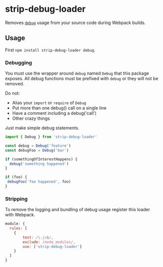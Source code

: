 # strip-debug-loader

Removes [`debug`](https://www.npmjs.com/package/debug) usage from your source code during Webpack builds.

## Usage

First `npm install strip-debug-loader debug`.

### Debugging

You must use the wrapper around `debug` named `Debug` that this package exposes. All debug functions must be prefixed with `debug` or they will not be removed.

Do not:
* Alias your `import` or `require` of `Debug`
* Put more than one debug() call on a single line
* Have a comment including a debug('call')
* Other crazy things

Just make simple debug statements.

```js
import { Debug } from 'strip-debug-loader'

const debug = Debug('feature')
const debugFoo = Debug('bar')

if (somethingOfInterestHappens) {
  debug('something happened')
}

if (foo) {
 debugFoo('foo happened', foo)
}
```

### Stripping

To remove the logging and bundling of debug usage register this loader with Webpack.

```js
module: {
  rules: [
    {
        test: /\.js$/,
        exclude: /node_modules/,
        use: ['strip-debug-loader']
    }
  ]
}
```
